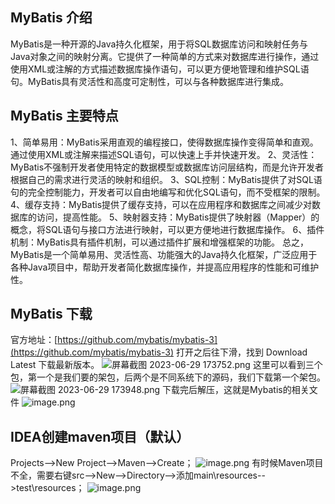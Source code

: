 ## MyBatis 介绍
MyBatis是一种开源的Java持久化框架，用于将SQL数据库访问和映射任务与Java对象之间的映射分离。它提供了一种简单的方式来对数据库进行操作，通过使用XML或注解的方式描述数据库操作语句，可以更方便地管理和维护SQL语句。MyBatis具有灵活性和高度可定制性，可以与各种数据库进行集成。
## MyBatis 主要特点
1、简单易用：MyBatis采用直观的编程接口，使得数据库操作变得简单和直观。通过使用XML或注解来描述SQL语句，可以快速上手并快速开发。
2、灵活性：MyBatis不强制开发者使用特定的数据模型或数据库访问层结构，而是允许开发者根据自己的需求进行灵活的映射和组织。
3、SQL控制：MyBatis提供了对SQL语句的完全控制能力，开发者可以自由地编写和优化SQL语句，而不受框架的限制。
4、缓存支持：MyBatis提供了缓存支持，可以在应用程序和数据库之间减少对数据库的访问，提高性能。
5、映射器支持：MyBatis提供了映射器（Mapper）的概念，将SQL语句与接口方法进行映射，可以更方便地进行数据库操作。
6、插件机制：MyBatis具有插件机制，可以通过插件扩展和增强框架的功能。
总之，MyBatis是一个简单易用、灵活性高、功能强大的Java持久化框架，广泛应用于各种Java项目中，帮助开发者简化数据库操作，并提高应用程序的性能和可维护性。
## MyBatis 下载
官方地址：[https://github.com/mybatis/mybatis-3](https://github.com/mybatis/mybatis-3)
打开之后往下滑，找到 Download Latest 下载最新版本。
![屏幕截图 2023-06-29 173752.png](https://cdn.nlark.com/yuque/0/2023/png/33625181/1688031517480-51361bd3-9b55-478d-935c-4ea9d86cc1a2.png#averageHue=%23f6f4f3&clientId=u81522adb-82bd-4&from=paste&height=346&id=u644c3cfc&originHeight=519&originWidth=884&originalType=binary&ratio=1.5&rotation=0&showTitle=false&size=59426&status=done&style=none&taskId=ua15f3b55-4d42-4e8b-adf6-ff728245889&title=&width=589.3333333333334)
这里可以看到三个包，第一个是我们要的架包，后两个是不同系统下的源码，我们下载第一个架包。
![屏幕截图 2023-06-29 173948.png](https://cdn.nlark.com/yuque/0/2023/png/33625181/1688031643375-4e49b33b-ed1c-41ed-909e-074a84c74874.png#averageHue=%23fefefd&clientId=u81522adb-82bd-4&from=paste&height=293&id=u31cf0a99&originHeight=439&originWidth=926&originalType=binary&ratio=1.5&rotation=0&showTitle=false&size=31517&status=done&style=none&taskId=ue0f56485-046e-4c72-93f0-14180e41587&title=&width=617.3333333333334)
下载完后解压，这就是Mybatis的相关文件
![image.png](https://cdn.nlark.com/yuque/0/2023/png/33625181/1688366649564-20f9eb3c-bacd-40e0-b597-e18b5e0dc243.png#averageHue=%23fcfbfb&clientId=u2689eb03-7d18-4&from=paste&height=251&id=u322d7280&originHeight=377&originWidth=1050&originalType=binary&ratio=1.5&rotation=0&showTitle=false&size=28314&status=done&style=none&taskId=u2ffb22f8-41fb-4102-b2c2-b8848ab55fd&title=&width=700)
## IDEA创建maven项目（默认）
Projects-->New Project-->Maven-->Create；
![image.png](https://cdn.nlark.com/yuque/0/2023/png/33625181/1688364666706-6735ba6c-50ad-4179-b360-a52286b199aa.png#averageHue=%233d4144&clientId=u11353864-72ca-4&from=paste&height=663&id=u5cd2adb4&originHeight=994&originWidth=1171&originalType=binary&ratio=1.5&rotation=0&showTitle=false&size=77826&status=done&style=none&taskId=u88d3ecc4-3c0d-454f-854b-a9ff7826393&title=&width=780.6666666666666)
有时候Maven项目不全，需要右键src-->New-->Directory-->添加main\resources-->test\resources；
![image.png](https://cdn.nlark.com/yuque/0/2023/png/33625181/1688366771578-908e4dd5-23bf-443b-ac98-07075c561609.png#averageHue=%233e4349&clientId=u2689eb03-7d18-4&from=paste&height=393&id=u772531b4&originHeight=589&originWidth=1084&originalType=binary&ratio=1.5&rotation=0&showTitle=false&size=90818&status=done&style=none&taskId=uf6019576-37f9-44ce-82bb-52affac0ee9&title=&width=722.6666666666666)
